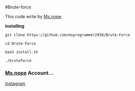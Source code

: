 #Brute-force

This code write by [Ms.nope](https://github.com/msprogrammer2938)

**installing**
```
git clone https://github.com/msprogrammer2938/Brute-Force

cd Brute-Force

bash install.sh

./bruteforce
```
### [Ms.nope](https://github.com/msprogrammer2938) Account...
[Instagram](https://instagram.com/programmer2938)
